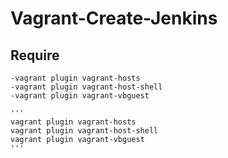 # Vagrant-Create-Jenkins

## Require
    -vagrant plugin vagrant-hosts
    -vagrant plugin vagrant-host-shell
    -vagrant plugin vagrant-vbguest
    
    '''
    vagrant plugin vagrant-hosts
    vagrant plugin vagrant-host-shell
    vagrant plugin vagrant-vbguest
    '''
